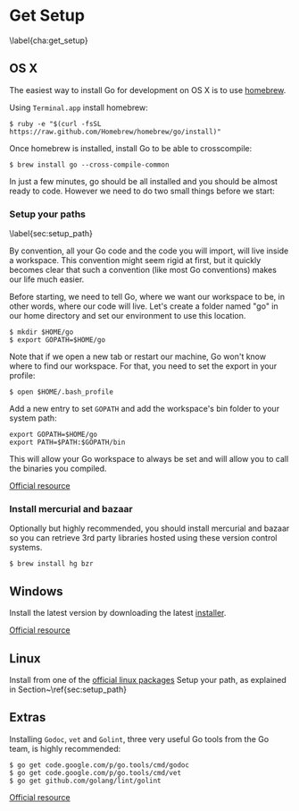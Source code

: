 # Get Setup
\label{cha:get_setup}

## OS X

The easiest way to install Go for development on OS X is to use
[homebrew](http://brew.sh/).

Using `Terminal.app` install homebrew:

    $ ruby -e "$(curl -fsSL https://raw.github.com/Homebrew/homebrew/go/install)"

Once homebrew is installed, install Go to be able to crosscompile:

    $ brew install go --cross-compile-common

In just a few minutes, go should be all installed and you should
be almost ready to code. However we need to do two small things before
we start:

### Setup your paths
\label{sec:setup_path}

By convention, all your Go code and the code you will import, will
live inside a workspace. This convention might seem rigid at first,
but it quickly becomes clear that such a convention (like most Go
conventions) makes our life much easier.

Before starting, we need to tell Go, where we want our workspace to be,
in other words,
where our code will live. Let's create a folder named "go" in our home
directory and set our environment to use this location.

    $ mkdir $HOME/go
    $ export GOPATH=$HOME/go

Note that if we open a new tab or restart our machine, Go won't know
where to find our workspace. For that, you need to set the export in
your profile:

    $ open $HOME/.bash_profile

Add a new entry to set `GOPATH` and add the workspace's bin folder to
your system path:

    export GOPATH=$HOME/go
    export PATH=$PATH:$GOPATH/bin

This will allow your Go workspace to always be set and will allow
you to call the binaries you compiled.


[Official resource](http://golang.org/doc/code.html#GOPATH)

### Install mercurial and bazaar

Optionally but highly recommended, you should install mercurial and
bazaar so you can retrieve 3rd party libraries hosted using these
version control systems.

    $ brew install hg bzr

## Windows

Install the latest version by downloading the latest [installer](http://golang.org/dl/).

[Official resource](http://golang.org/doc/install#windows)

## Linux

Install from one of the [official linux packages](http://golang.org/dl/)
Setup your path, as explained in Section~\ref{sec:setup_path}

## Extras

Installing `Godoc`, `vet` and `Golint`, three very useful Go tools from the Go team,
is highly recommended:

    $ go get code.google.com/p/go.tools/cmd/godoc
    $ go get code.google.com/p/go.tools/cmd/vet
    $ go get github.com/golang/lint/golint

[Official resource](http://golang.org/doc/go1.2#go_tools_godoc)
